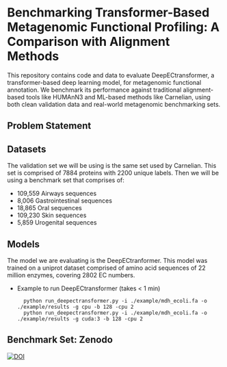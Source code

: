 # Benchmarking Transformer-Based Metagenomic Functional Profiling: A Comparison with Alignment Methods
This repository contains code and data to evaluate DeepECtransformer, a transformer-based deep learning model, for metagenomic functional annotation. We benchmark its performance against traditional alignment-based tools like HUMAnN3 and ML-based methods like Carnelian, using both clean validation data and real-world metagenomic benchmarking sets.
## Problem Statement
## Datasets
The validation set we will be using is the same set used by Carnelian. This set is comprised of 7884 proteins with 2200 unique labels. Then we will be using a benchmark set that comprises of: 
- 109,559 Airways sequences
- 8,006 Gastrointestinal sequences
- 18,865 Oral sequences
- 109,230 Skin sequences
- 5,859 Urogenital sequences
## Models
The model we are evaluating is the DeepECtranformer. This model was trained on a uniprot dataset comprised of amino acid sequences of 22 million enzymes, covering 2802 EC numbers.
- Example to run DeepECtransformer (takes < 1 min)

        python run_deepectransformer.py -i ./example/mdh_ecoli.fa -o ./example/results -g cpu -b 128 -cpu 2
        python run_deepectransformer.py -i ./example/mdh_ecoli.fa -o ./example/results -g cuda:3 -b 128 -cpu 2

## Benchmark Set: Zenodo
[![DOI](https://zenodo.org/badge/DOI/10.5281/zenodo.15192200.svg)](https://doi.org/10.5281/zenodo.15192200)

